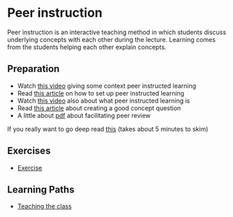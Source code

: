 # Peer instruction

Peer instruction is an interactive teaching method in which students discuss underlying concepts with each other during the lecture. Learning comes from the students helping each other explain concepts. 

## Preparation

- Watch [this video](https://www.youtube.com/watch?v=Z9orbxoRofI7) giving some context peer instructed learning
- Read [this article](https://elearning.dtu.dk/TEACH/Peer-Instruction) on how to set up peer instructed learning
- Watch [this video](https://www.youtube.com/watch?v=fiD4YBr8F4o) also about what peer instructed learning is
- Read [this article](https://www.rit.edu/academicaffairs/tls/sites/rit.edu.academicaffairs.tls/files/docs/te-peerinstruct-concept.pdf) about creating a good concept question
- A little about [pdf](https://www.rit.edu/academicaffairs/tls/sites/rit.edu.academicaffairs.tls/files/docs/te-peerinstruct-facilitate.pdf) about facilitating peer review

If you really want to go deep read [this](https://www.lifescied.org/doi/10.1187/cbe.14-11-0198) (takes about 5 minutes to skim)

## Exercises

- [Exercise](./../exercises/peer-instruction.md)

## Learning Paths

- [Teaching the class](../learning-paths/teaching-the-class.md)